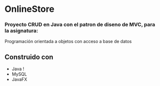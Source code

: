 # OnlineStore
### Proyecto CRUD en Java con el patron de diseno de MVC, para la asignatura:
Programación orientada a objetos con acceso a base de datos

## **Construido con**
* Java !
* MySQL
* JavaFX

